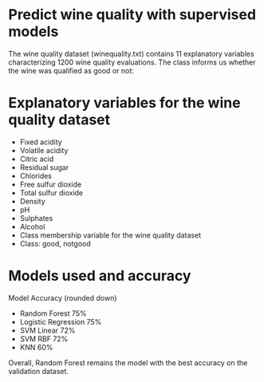 # Predict wine quality with supervised models

The wine quality dataset (winequality.txt) contains 11 explanatory variables characterizing 1200 wine quality
evaluations. The class informs us whether the wine was qualified as good or not:

# Explanatory variables for the wine quality dataset
- Fixed acidity
- Volatile acidity
- Citric acid
- Residual sugar
- Chlorides
- Free sulfur dioxide
- Total sulfur dioxide
- Density
- pH
- Sulphates
- Alcohol
- Class membership variable for the wine quality dataset
- Class: good, notgood

# Models used and accuracy 

Model Accuracy (rounded down)
- Random Forest 75%
- Logistic Regression 75%
- SVM Linear 72%
- SVM RBF 72%
- KNN 60%

Overall, Random Forest remains the model with the best accuracy on the validation dataset. 
